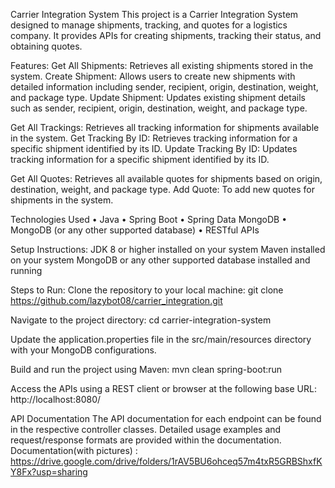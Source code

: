 Carrier Integration System
This project is a Carrier Integration System designed to manage shipments, tracking, and quotes for a logistics company. It provides APIs for creating shipments, tracking their status, and obtaining quotes.

Features:
Get All Shipments: Retrieves all existing shipments stored in the system.
Create Shipment: Allows users to create new shipments with detailed information including sender, recipient, origin, destination, weight, and package type.
Update Shipment: Updates existing shipment details such as sender, recipient, origin, destination, weight, and package type.

Get All Trackings: Retrieves all tracking information for shipments available in the system.
Get Tracking By ID: Retrieves tracking information for a specific shipment identified by its ID.
Update Tracking By ID: Updates tracking information for a specific shipment identified by its ID.

Get All Quotes: Retrieves all available quotes for shipments based on origin, destination, weight, and package type.
Add Quote: To add new quotes for shipments in the system.

Technologies Used
•	Java
•	Spring Boot
•	Spring Data MongoDB
•	MongoDB (or any other supported database)
•	RESTful APIs

Setup Instructions:
JDK 8 or higher installed on your system
Maven installed on your system
MongoDB or any other supported database installed and running

Steps to Run:
Clone the repository to your local machine:
git clone https://github.com/lazybot08/carrier_integration.git

Navigate to the project directory:
cd carrier-integration-system

Update the application.properties file in the src/main/resources directory with your MongoDB configurations.

Build and run the project using Maven:
mvn clean spring-boot:run

Access the APIs using a REST client or browser at the following base URL:
http://localhost:8080/

API Documentation
The API documentation for each endpoint can be found in the respective controller classes.
Detailed usage examples and request/response formats are provided within the documentation.
Documentation(with pictures) : https://drive.google.com/drive/folders/1rAV5BU6ohceq57m4txR5GRBShxfKY8Fx?usp=sharing

